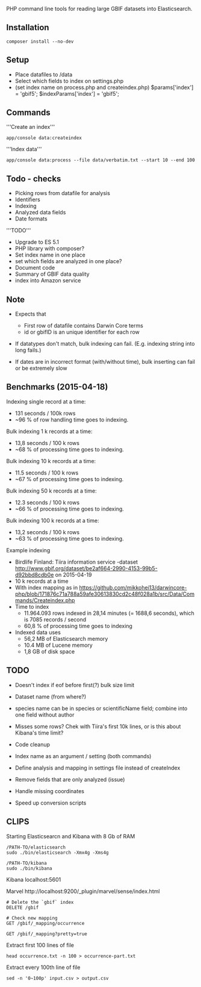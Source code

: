 
PHP command line tools for reading large GBIF datasets into Elasticsearch.

Installation
------------

	composer install --no-dev


Setup
------

- Place datafiles to /data
- Select which fields to index on settings.php
- (set index name on process.php and createindex.php)
	$params['index'] = 'gbif5';
	$indexParams['index']  = 'gbif5';

Commands
--------

'''Create an index'''
```
app/console data:createindex
```

'''Index data'''
```
app/console data:process --file data/verbatim.txt --start 10 --end 100

```

Todo - checks
-------------

- Picking rows from datafile for analysis
- Identifiers
- Indexing
- Analyzed data fields
- Date formats

'''TODO'''
- Upgrade to ES 5.1
- PHP library with composer?
- Set index name in one place
- set which fields are analyzed in one place?
- Document code
- Summary of GBIF data quality
- index into Amazon service


Note
----
- Expects that 
	- First row of datafile contains Darwin Core terms
	- id or gbifID is an unique identifier for each row

- If datatypes don't match, bulk indexing can fail. (E.g. indexing string into long fails.)
- If dates are in incorrect format (with/without time), bulk inserting can fail or be extremely slow

Benchmarks (2015-04-18)
-----------------------

Indexing single record at a time:
- 131 seconds / 100k rows
- ~96 % of row handling time goes to indexing.

Bulk indexing 1 k records at a time:
- 13,8 seconds / 100 k rows
- ~68 % of processing time goes to indexing.

Bulk indexing 10 k records at a time:
- 11.5 seconds / 100 k rows
- ~67 % of processing time goes to indexing.

Bulk indexing 50 k records at a time:
- 12.3 seconds / 100 k rows
- ~66 % of processing time goes to indexing.

Bulk indexing 100 k records at a time:
- 13,2 seconds / 100 k rows
- ~63 % of processing time goes to indexing.

Example indexing
- Birdlife Finland: Tiira information service -dataset http://www.gbif.org/dataset/be2af664-2990-4153-99b5-d92bbd8cdb0e on 2015-04-19 
- 10 k records at a time
- With index mapping as in https://github.com/mikkohei13/darwincore-php/blob/171876c71a788a59afe30613830cd2c48f028a1b/src/Data/Commands/Createindex.php
- Time to index
	- 11.964.093 rows indexed in 28,14 minutes (= 1688,6 seconds), which is 7085 records / second
	- 60,8 % of processing time goes to indexing
- Indexed data uses
	- 56,2 MB of Elasticsearch memory
	- 10.4 MB of Lucene memory
	- 1,8 GB of disk space

TODO
----
- Doesn't index if eof before first(?) bulk size limit
- Dataset name (from where?)
- species name can be in species or scientificName field; combine into one field without author
- Misses some rows? Chek with Tiira's first 10k lines, or is this about Kibana's time limit?
- Code cleanup

- Index name as an argument / setting (both commands)
- Define analysis and mapping in settings file instead of createIndex

- Remove fields that are only analyzed (issue)
- Handle missing coordinates
- Speed up conversion scripts


CLIPS
-----

Starting Elasticsearcn and Kibana with 8 Gb of RAM

	/PATH-TO/elasticsearch
	sudo ./bin/elasticsearch -Xmx4g -Xms4g

	/PATH-TO/kibana
	sudo ./bin/kibana

Kibana
localhost:5601

Marvel
http://localhost:9200/_plugin/marvel/sense/index.html

	# Delete the `gbif` index
	DELETE /gbif

	# Check new mapping
	GET /gbif/_mapping/occurrence

	GET /gbif/_mapping?pretty=true

Extract first 100 lines of file

	head occurrence.txt -n 100 > occurrence-part.txt

Extract every 100th line of file

	sed -n '0~100p' input.csv > output.csv


